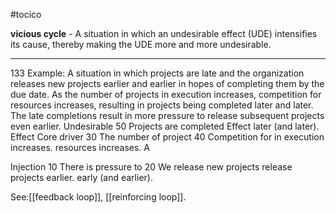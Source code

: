 #tocico

<b>vicious cycle</b> -  A situation in which an undesirable effect (UDE) intensifies its cause, thereby making the UDE more and more undesirable.  
<hr/>
133 
Example: A situation in which projects are late and the organization releases new projects earlier and earlier in hopes of completing them by the due date.  As the number of projects in execution increases, competition for resources increases, resulting in projects being completed later and later.  The late completions result in more pressure to release subsequent projects even earlier.   
Undesirable
50 Projects are completed 
Effect
later (and later).
Effect  
Core driver 
30 The number of project 
40 Competition for 
in execution increases.
resources increases.
A

  
Injection
10 There is pressure to 
20 We release new projects 
release projects earlier.
early (and earlier).
 
 



See:[[feedback loop]], [[reinforcing loop]].




